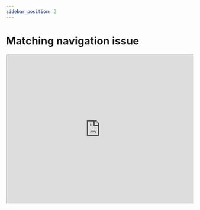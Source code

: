 ```yaml
---
sidebar_position: 3
---
```


# Matching navigation issue


<div style={{ padding: '10px 20px', }}> </div>

<iframe src="https://fast.wistia.net/embed/iframe/9z5zgebvg6?seo=true&videoFoam=false" title="2024-03-06 19-15-29 Video" allow="autoplay; fullscreen" allowtransparency="true" fraimeborder="0" scrolling="no" class="wistia_embed" name="wistia_embed" msallowfullscreen width="100%" height="400"></iframe>

